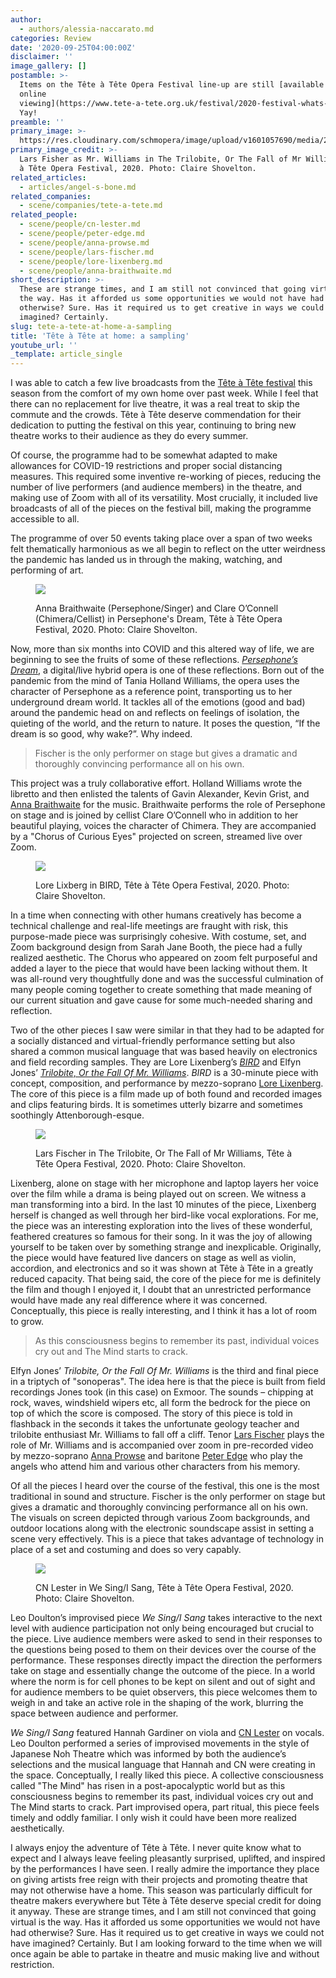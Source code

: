 ```yaml
---
author:
  - authors/alessia-naccarato.md
categories: Review
date: '2020-09-25T04:00:00Z'
disclaimer: ''
image_gallery: []
postamble: >-
  Items on the Tête à Tête Opera Festival line-up are still [available for
  online
  viewing](https://www.tete-a-tete.org.uk/festival/2020-festival-whats-on/).
  Yay!
preamble: ''
primary_image: >-
  https://res.cloudinary.com/schmopera/image/upload/v1601057690/media/2020/09/sqTAT_yovlfo.jpg
primary_image_credit: >-
  Lars Fisher as Mr. Williams in The Trilobite, Or The Fall of Mr Williams, Tête
  à Tête Opera Festival, 2020. Photo: Claire Shovelton.
related_articles:
  - articles/angel-s-bone.md
related_companies:
  - scene/companies/tete-a-tete.md
related_people:
  - scene/people/cn-lester.md
  - scene/people/peter-edge.md
  - scene/people/anna-prowse.md
  - scene/people/lars-fischer.md
  - scene/people/lore-lixenberg.md
  - scene/people/anna-braithwaite.md
short_description: >-
  These are strange times, and I am still not convinced that going virtual is
  the way. Has it afforded us some opportunities we would not have had
  otherwise? Sure. Has it required us to get creative in ways we could not have
  imagined? Certainly.
slug: tete-a-tete-at-home-a-sampling
title: 'Tête à Tête at home: a sampling'
youtube_url: ''
_template: article_single
---
```


I was able to catch a few live broadcasts from the [Tête à Tête festival](https://www.tete-a-tete.org.uk/festival/2020-festival-whats-on/) this season from the comfort of my own home over past week. While I feel that there can no replacement for live theatre, it was a real treat to skip the commute and the crowds. Tête à Tête deserve commendation for their dedication to putting the festival on this year, continuing to bring new theatre works to their audience as they do every summer.

Of course, the programme had to be somewhat adapted to make allowances for COVID-19 restrictions and proper social distancing measures. This required some inventive re-working of pieces, reducing the number of live performers (and audience members) in the theatre, and making use of Zoom with all of its versatility. Most crucially, it included live broadcasts of all of the pieces on the festival bill, making the programme accessible to all.

The programme of over 50 events taking place over a span of two weeks felt thematically harmonious as we all begin to reflect on the utter weirdness the pandemic has landed us in through the making, watching, and performing of art.

<figure data-type="image">

![](https://res.cloudinary.com/schmopera/image/upload/v1601057803/media/2020/09/TAT-Persephone-Shovelton_bhr8i5.jpg)

<figcaption>Anna Braithwaite (Persephone/Singer) and Clare O’Connell (Chimera/Cellist) in Persephone's Dream, Tête à Tête Opera Festival, 2020. Photo: Claire Shovelton.</figcaption>

</figure>

Now, more than six months into COVID and this altered way of life, we are beginning to see the fruits of some of these reflections. [_Persephone’s Dream_](https://www.tete-a-tete.org.uk/event/persephones-dream/), a digital/live hybrid opera is one of these reflections. Born out of the pandemic from the mind of Tania Holland Williams, the opera uses the character of Persephone as a reference point, transporting us to her underground dream world. It tackles all of the emotions (good and bad) around the pandemic head on and reflects on feelings of isolation, the quieting of the world, and the return to nature. It poses the question, “If the dream is so good, why wake?”. Why indeed.

> Fischer is the only performer on stage but gives a dramatic and thoroughly convincing performance all on his own. 

This project was a truly collaborative effort. Holland Williams wrote the libretto and then enlisted the talents of Gavin Alexander, Kevin Grist, and [Anna Braithwaite](/scene/people/anna-braithwaite/) for the music. Braithwaite performs the role of Persephone on stage and is joined by cellist Clare O’Connell who in addition to her beautiful playing, voices the character of Chimera. They are accompanied by a "Chorus of Curious Eyes" projected on screen, streamed live over Zoom.

<figure data-type="image">

![](https://res.cloudinary.com/schmopera/image/upload/v1601057890/media/2020/09/TAT-BIRD-1-Shovelton_gdblbs.jpg)

<figcaption>Lore Lixberg in BIRD, Tête à Tête Opera Festival, 2020. Photo: Claire Shovelton.</figcaption>

</figure>

In a time when connecting with other humans creatively has become a technical challenge and real-life meetings are fraught with risk, this purpose-made piece was surprisingly cohesive. With costume, set, and Zoom background design from Sarah Jane Booth, the piece had a fully realized aesthetic. The Chorus who appeared on zoom felt purposeful and added a layer to the piece that would have been lacking without them. It was all-round very thoughtfully done and was the successful culmination of many people coming together to create something that made meaning of our current situation and gave cause for some much-needed sharing and reflection.

Two of the other pieces I saw were similar in that they had to be adapted for a socially distanced and virtual-friendly performance setting but also shared a common musical language that was based heavily on electronics and field recording samples. They are Lore Lixenberg’s [_BIRD_](https://www.tete-a-tete.org.uk/event/bird/) and Elfyn Jones’ [_Trilobite, Or the Fall Of Mr. Williams_](https://www.tete-a-tete.org.uk/event/the-trilobite-or-the-fall-of-mr-williams-interactive-broadcast/). _BIRD_ is a 30-minute piece with concept, composition, and performance by mezzo-soprano [Lore Lixenberg](/lore-lixenberg-is-the-mother/). The core of this piece is a film made up of both found and recorded images and clips featuring birds. It is sometimes utterly bizarre and sometimes soothingly Attenborough-esque.

<figure data-type="image">

![](https://res.cloudinary.com/schmopera/image/upload/v1601057920/media/2020/09/TAT-Trilobite-Shovelton_nf0tnk.jpg)

<figcaption>Lars Fischer in The Trilobite, Or The Fall of Mr Williams, Tête à Tête Opera Festival, 2020. Photo: Claire Shovelton.</figcaption>

</figure>

Lixenberg, alone on stage with her microphone and laptop layers her voice over the film while a drama is being played out on screen. We witness a man transforming into a bird. In the last 10 minutes of the piece, Lixenberg herself is changed as well through her bird-like vocal explorations. For me, the piece was an interesting exploration into the lives of these wonderful, feathered creatures so famous for their song. In it was the joy of allowing yourself to be taken over by something strange and inexplicable. Originally, the piece would have featured live dancers on stage as well as violin, accordion, and electronics and so it was shown at Tête à Tête in a greatly reduced capacity. That being said, the core of the piece for me is definitely the film and though I enjoyed it, I doubt that an unrestricted performance would have made any real difference where it was concerned. Conceptually, this piece is really interesting, and I think it has a lot of room to grow.

> As this consciousness begins to remember its past, individual voices cry out and The Mind starts to crack.

Elfyn Jones’ _Trilobite, Or the Fall Of Mr. Williams_ is the third and final piece in a triptych of "sonoperas". The idea here is that the piece is built from field recordings Jones took (in this case) on Exmoor. The sounds – chipping at rock, waves, windshield wipers etc, all form the bedrock for the piece on top of which the score is composed. The story of this piece is told in flashback in the seconds it takes the unfortunate geology teacher and trilobite enthusiast Mr. Williams to fall off a cliff. Tenor [Lars Fischer](/scene/people/lars-fischer/) plays the role of Mr. Williams and is accompanied over zoom in pre-recorded video by mezzo-soprano [Anna Prowse](/scene/people/anna-prowse/) and baritone [Peter Edge](/scene/people/peter-edge/) who play the angels who attend him and various other characters from his memory.

Of all the pieces I heard over the course of the festival, this one is the most traditional in sound and structure. Fischer is the only performer on stage but gives a dramatic and thoroughly convincing performance all on his own. The visuals on screen depicted through various Zoom backgrounds, and outdoor locations along with the electronic soundscape assist in setting a scene very effectively. This is a piece that takes advantage of technology in place of a set and costuming and does so very capably.

<figure data-type="image">

![](https://res.cloudinary.com/schmopera/image/upload/v1601057945/media/2020/09/TAT-WSIS-Shovelton_n84lzz.jpg)

<figcaption>CN Lester in We Sing/I Sang, Tête à Tête Opera Festival, 2020. Photo: Claire Shovelton.</figcaption>

</figure>

Leo Doulton’s improvised piece _We Sing/I Sang_ takes interactive to the next level with audience participation not only being encouraged but crucial to the piece. Live audience members were asked to send in their responses to the questions being posed to them on their devices over the course of the performance. These responses directly impact the direction the performers take on stage and essentially change the outcome of the piece. In a world where the norm is for cell phones to be kept on silent and out of sight and for audience members to be quiet observers, this piece welcomes them to weigh in and take an active role in the shaping of the work, blurring the space between audience and performer.

_We Sing/I Sang_ featured Hannah Gardiner on viola and [CN Lester](/scene/people/cn-lester/) on vocals. Leo Doulton performed a series of improvised movements in the style of Japanese Noh Theatre which was informed by both the audience’s selections and the musical language that Hannah and CN were creating in the space. Conceptually, I really liked this piece. A collective consciousness called "The Mind" has risen in a post-apocalyptic world but as this consciousness begins to remember its past, individual voices cry out and The Mind starts to crack. Part improvised opera, part ritual, this piece feels timely and oddly familiar. I only wish it could have been more realized aesthetically.

I always enjoy the adventure of Tête à Tête. I never quite know what to expect and I always leave feeling pleasantly surprised, uplifted, and inspired by the performances I have seen. I really admire the importance they place on giving artists free reign with their projects and promoting theatre that may not otherwise have a home. This season was particularly difficult for theatre makers everywhere but Tête à Tête deserve special credit for doing it anyway. These are strange times, and I am still not convinced that going virtual is the way. Has it afforded us some opportunities we would not have had otherwise? Sure. Has it required us to get creative in ways we could not have imagined? Certainly. But I am looking forward to the time when we will once again be able to partake in theatre and music making live and without restriction.
